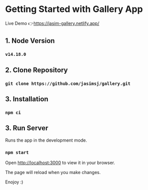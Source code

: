 # Getting Started with Gallery App

Live Demo 👉https://jasim-gallery.netlify.app/

## 1. Node Version
### `v14.18.0`

## 2. Clone Repository
### `git clone https://github.com/jasimsj/gallery.git`

## 3. Installation
### `npm ci`

## 3. Run Server
Runs the app in the development mode.
### `npm start`
Open [http://localhost:3000](http://localhost:3000) to view it in your browser.

The page will reload when you make changes.

Enojoy :)
